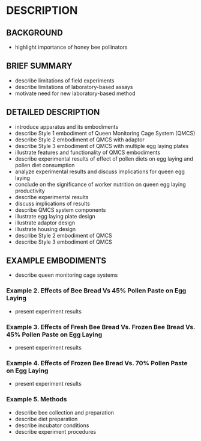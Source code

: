 # DESCRIPTION

## BACKGROUND

- highlight importance of honey bee pollinators

## BRIEF SUMMARY

- describe limitations of field experiments
- describe limitations of laboratory-based assays
- motivate need for new laboratory-based method

## DETAILED DESCRIPTION

- introduce apparatus and its embodiments
- describe Style 1 embodiment of Queen Monitoring Cage System (QMCS)
- describe Style 2 embodiment of QMCS with adaptor
- describe Style 3 embodiment of QMCS with multiple egg laying plates
- illustrate features and functionality of QMCS embodiments
- describe experimental results of effect of pollen diets on egg laying and pollen diet consumption
- analyze experimental results and discuss implications for queen egg laying
- conclude on the significance of worker nutrition on queen egg laying productivity
- describe experimental results
- discuss implications of results
- describe QMCS system components
- illustrate egg laying plate design
- illustrate adaptor design
- illustrate housing design
- describe Style 2 embodiment of QMCS
- describe Style 3 embodiment of QMCS

## EXAMPLE EMBODIMENTS

- describe queen monitoring cage systems

### Example 2. Effects of Bee Bread Vs 45% Pollen Paste on Egg Laying

- present experiment results

### Example 3. Effects of Fresh Bee Bread Vs. Frozen Bee Bread Vs. 45% Pollen Paste on Egg Laying

- present experiment results

### Example 4. Effects of Frozen Bee Bread Vs. 70% Pollen Paste on Egg Laying

- present experiment results

### Example 5. Methods

- describe bee collection and preparation
- describe diet preparation
- describe incubator conditions
- describe experiment procedures

